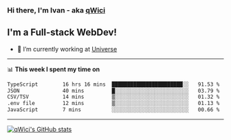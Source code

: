 ### Hi there, I'm Ivan - aka [qWici][website]

## I'm a Full-stack WebDev!
- 🔭 I’m currently working at [Universe][universe]

---

📊 **This week I spent my time on**
<!--START_SECTION:waka-->

```txt
TypeScript        16 hrs 16 mins  ███████████████████████░░   91.53 %
JSON              40 mins         █░░░░░░░░░░░░░░░░░░░░░░░░   03.79 %
CSV/TSV           14 mins         ▒░░░░░░░░░░░░░░░░░░░░░░░░   01.32 %
.env file         12 mins         ▒░░░░░░░░░░░░░░░░░░░░░░░░   01.13 %
JavaScript        7 mins          ░░░░░░░░░░░░░░░░░░░░░░░░░   00.66 %
```

<!--END_SECTION:waka-->

---

[![qWici's GitHub stats](https://github-readme-stats.vercel.app/api?username=qWici)](https://github.com/qWici/github-readme-stats)

[website]: https://devkucher.com
[twitter]: https://twitter.com/KucherDev
[linkedin]: https://www.linkedin.com/in/ivankucher
[universe]: https://universeapps.limited
